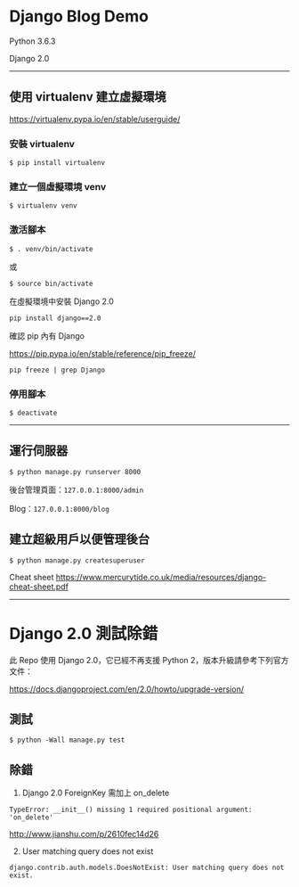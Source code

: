 # Django Blog Demo

Python 3.6.3

Django 2.0

---

## 使用 virtualenv 建立虛擬環境

https://virtualenv.pypa.io/en/stable/userguide/

### 安裝 virtualenv

```shell
$ pip install virtualenv
```

### 建立一個虛擬環境 venv

```shell
$ virtualenv venv
```

### 激活腳本

```shell
$ . venv/bin/activate
```

或

```shell
$ source bin/activate
```

在虛擬環境中安裝 Django 2.0

```shell
pip install django==2.0
```

確認 pip 內有 Django

https://pip.pypa.io/en/stable/reference/pip_freeze/

```
pip freeze | grep Django
```

### 停用腳本

```shell
$ deactivate
```

---

## 運行伺服器

```shell
$ python manage.py runserver 8000
```

後台管理頁面：`127.0.0.1:8000/admin`

Blog：`127.0.0.1:8000/blog`

## 建立超級用戶以便管理後台

```shell
$ python manage.py createsuperuser
```

Cheat sheet
https://www.mercurytide.co.uk/media/resources/django-cheat-sheet.pdf

---

# Django 2.0 測試除錯

此 Repo 使用 Django 2.0，它已經不再支援 Python 2，版本升級請參考下列官方文件：

https://docs.djangoproject.com/en/2.0/howto/upgrade-version/

## 測試

```shell
$ python -Wall manage.py test
```

## 除錯

1. Django 2.0 ForeignKey 需加上 on_delete

```
TypeError: __init__() missing 1 required positional argument: 'on_delete'
```

http://www.jianshu.com/p/2610fec14d26

2. User matching query does not exist

```
django.contrib.auth.models.DoesNotExist: User matching query does not exist.
```

